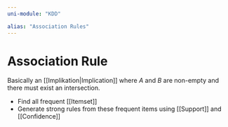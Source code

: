 ```yaml
---
uni-module: "KDD"

alias: "Association Rules"
---
```

# Association Rule

Basically an [[Implikation|Implication]] where $A$ and $B$ are non-empty and there must exist an intersection.

- Find all frequent [[Itemset]]
- Generate strong rules from these frequent items using [[Support]] and [[Confidence]]

